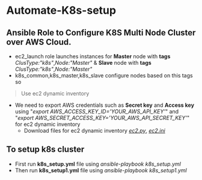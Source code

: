 # Automate-K8s-setup
## Ansible Role to Configure K8S Multi Node Cluster over AWS Cloud.
- ec2_launch role launches instances for **Master** node with **tags** *ClusType:"k8s"*,*Node:"Master"* & **Slave** node with **tags** *ClusType:"k8s"*,*Node:"Master"*
- k8s_common,k8s_master,k8s_slave configure nodes based on this tags so 
> Use ec2 dynamic inventory 
- We need to export AWS credentials such as **Secret key** and **Access key** using "*export AWS_ACCESS_KEY_ID='YOUR_AWS_API_KEY'*" and "*export AWS_SECRET_ACCESS_KEY='YOUR_AWS_API_SECRET_KEY'*" for ec2 dynamic inventory
  - Download files for ec2 dynamic inventory *[ec2.py](https://github.com/ansible/ansible/blob/stable-2.9/contrib/inventory/ec2.py )*, *[ec2.ini](https://github.com/ansible/ansible/blob/stable-2.9/contrib/inventory/ec2.ini)*

## To setup k8s cluster
- First run **k8s_setup.yml** file using *ansible-playbook k8s_setup.yml*
- Then run **k8s_setup1.yml** file using *ansible-playbook k8s_setup1.yml*
